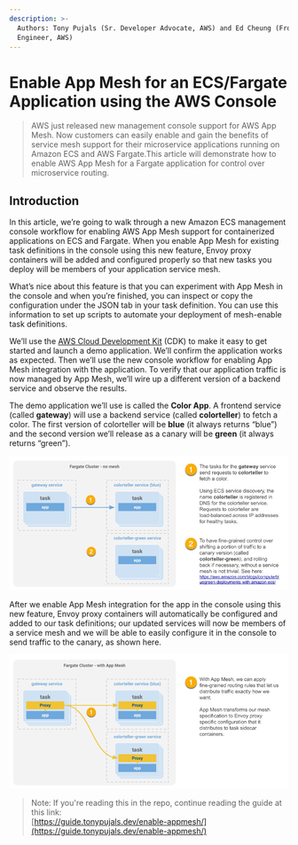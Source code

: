```yaml
---
description: >-
  Authors: Tony Pujals (Sr. Developer Advocate, AWS) and Ed Cheung (Front End
  Engineer, AWS)
---
```


# Enable App Mesh for an ECS/Fargate Application using the AWS Console

> AWS just released new management console support for AWS App Mesh. Now customers can easily enable and gain the benefits of service mesh support for their microservice applications running on Amazon ECS and AWS Fargate.This article will demonstrate how to enable AWS App Mesh for a Fargate application for control over microservice routing.

## Introduction

In this article, we’re going to walk through a new Amazon ECS management console workflow for enabling AWS App Mesh support for containerized applications on ECS and Fargate. When you enable App Mesh for existing task definitions in the console using this new feature, Envoy proxy containers will be added and configured properly so that new tasks you deploy will be members of your application service mesh.  
  
What’s nice about this feature is that you can experiment with App Mesh in the console and when you’re finished, you can inspect or copy the configuration under the JSON tab in your task definition. You can use this information to set up scripts to automate your deployment of mesh-enable task definitions.  
  
We’ll use the [AWS Cloud Development Kit](https://aws.amazon.com/cdk/) \(CDK\) to make it easy to get started and launch a demo application. We’ll confirm the application works as expected. Then we’ll use the new console workflow for enabling App Mesh integration with the application. To verify that our application traffic is now managed by App Mesh, we’ll wire up a different version of a backend service and observe the results.  
  
The demo application we’ll use is called the **Color App**. A frontend service \(called **gateway**\) will use a backend service \(called **colorteller**\) to fetch a color. The first version of colorteller will be **blue** \(it always returns “blue”\) and the second version we’ll release as a canary will be **green** \(it always returns “green”\).

![The Color App without App Mesh](.gitbook/assets/without-app-mesh.png)

After we enable App Mesh integration for the app in the console using this new feature, Envoy proxy containers will automatically be configured and added to our task definitions; our updated services will now be members of a service mesh and we will be able to easily configure it in the console to send traffic to the canary, as shown here.

![The Color App after we enable App Mesh](.gitbook/assets/with-app-mesh.png)

> Note: If you're reading this in the repo, continue reading the guide at this link:  
> [https://guide.tonypujals.dev/enable-appmesh/](https://guide.tonypujals.dev/enable-appmesh/)

